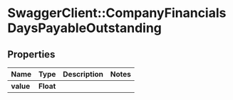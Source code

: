 # SwaggerClient::CompanyFinancialsDaysPayableOutstanding

## Properties
Name | Type | Description | Notes
------------ | ------------- | ------------- | -------------
**value** | **Float** |  | 


